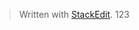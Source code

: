 


> Written with [StackEdit](https://stackedit.io/).
> 123
<!--stackedit_data:
eyJoaXN0b3J5IjpbLTEyNzIyNzI3MTgsLTE3NzI0Njg3MzMsLT
EyNzIyNzI3MThdfQ==
-->